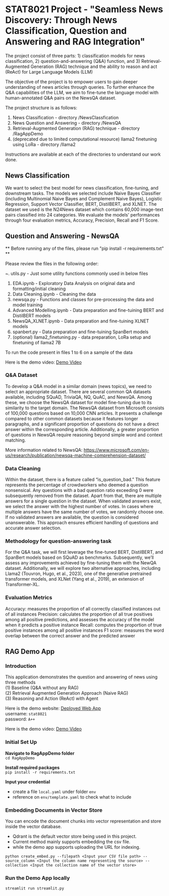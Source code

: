 # STAT8021 Project - "Seamless News Discovery: Through News Classification, Question and Answering and RAG Integration"
The project consist of three parts: 1) classification models for news classification, 2) question-and-answering (Q&A) function, and 3) Retrieval-Augmented Generation (RAG) technique and the ability to reason and act (ReAct) for Large Language Models (LLM)

The objective of the project is to empower users to gain deeper understanding of news articles through queries. To further enhance the Q&A capabilities of the LLM, we aim to fine-tune the language model with human-annotated Q&A pairs on the NewsQA dataset.

The project structure is as follows:
1. News Classification - directory /NewsClassfication
2. News Question and Answering - directory /NewsQA
3. Retrieval-Augmented Generation (RAG) technique - directory /RagAppDemo
4. (deprecated due to limited computational resource) llama2 finetuning using LoRa - directory /llama2

Instructions are available at each of the directories to understand our work done.

## News Classification
We want to select the best model for news classification, fine-tuning, and downstream tasks. The models we selected include Naive Bayes Classifier (including Multinomial Naive Bayes and Complement Naive Bayes), Logistic Regression, Support Vector Classifier, BERT, DistilBERT, and XLNET. The dataset we used is the N24News dataset which contains 60,000 image-text pairs classified into 24 categories. We evaluate the models' performances through four evaluation metrics, Accuracy, Precision, Recall and F1 Score.


## Question and Answering - NewsQA
** Before running any of the files, please run "pip install -r requirements.txt" **

Please review the files in the following order:

~. utils.py - Just some utility functions commonly used in below files

1. EDA.ipynb - Exploratory Data Analysis on original data and formatting/initial cleaning
2. Data Cleaning.ipynb - Cleaning the data
3. newsqa.py - Functions and classes for pre-processing the data and model training
4. Advanced Modelling.ipynb - Data preparation and fine-tuining BERT and DistilBERT models
5. NewsQA_XLNET.ipynb - Data preparation and fine-tuining XLNET models 
6. spanbert.py - Data preparation and fine-tuining SpanBert models
7. (optional) llama2_finetuning.py - data preparation, LoRa setup and finetuning of llama2 7B

To run the code present in files 1 to 6 on a sample of the data

Here is the demo video: [Demo Video](https://youtu.be/I3ZkaD78Q4I) <be>


### Q&A Dataset
To develop a Q&A model in a similar domain (news topics), we need to select an appropriate dataset. There are several common QA datasets available, including SQuAD, TriviaQA, NQ, QuAC, and NewsQA. Among these, we choose the NewsQA dataset for model fine-tuning due to its similarity to the target domain. The NewsQA dataset from Microsoft consists of 100,000 questions based on 10,000 CNN articles. It presents a challenge compared to other common datasets because it features longer paragraphs, and a significant proportion of questions do not have a direct answer within the corresponding article. Additionally, a greater proportion of questions in NewsQA require reasoning beyond simple word and context matching.

More information related to NewsQA: https://www.microsoft.com/en-us/research/publication/newsqa-machine-comprehension-dataset/

### Data Cleaning
Within the dataset, there is a feature called “is_question_bad.” This feature represents the percentage of crowdworkers who deemed a question nonsensical. Any questions with a bad question ratio exceeding 0 were subsequently removed from the dataset. Apart from that, there are multiple answers for a single question in the dataset. When validated answers exist, we select the answer with the highest number of votes. In cases where multiple answers have the same number of votes, we randomly choose one. If no validated answers are available, the question is considered unanswerable. This approach ensures efficient handling of questions and accurate answer selection.

### Methodology for question-answering task
For the Q&A task, we will first leverage the fine-tuned BERT, DistilBERT, and SpanBert models based on SQuAD as benchmarks. Subsequently, we’ll assess any improvements achieved by fine-tuning them with the NewQA dataset. Additionally, we will explore two alternative approaches, including Llama2 (Touvron, Hugo, et al., 2023), one of the generative pretrained transformer models, and XLNet (Yang et al., 2019), an extension of Transformer-XL.

### Evaluation Metrics
Accuracy: measures the proportion of all correctly classified instances out of all instances
Precision: calculates the proportion of all true positives among all positive predictions, and assesses the accuracy of the model when it predicts a positive instance
Recall: computes the proportion of true positive instances among all positive instances
F1 score: measures the word overlap between the correct answer and the predicted answer

## RAG Demo App

### Introduction

This application demonstrates the question and answering of news using three methods <br>
(1) Baseline (Q&A without any RAG) <br>
(2) Retrieval Augmented Generation Approach (Naive RAG) <br>
(3) Reasoning and Action (ReAct) with Agent <br>

Here is the demo website:
[Deployed Web App](http://stat8021newsdemo.azurewebsites.net) <br>
username: `stat8021` <br>
password: `A++` <br>

Here is the demo video:
[Demo Video](https://vimeo.com/938652702?share=copy) <br>

### Initial Set Up
**Navigate to RagAppDemo folder** <br>
`cd RagAppDemo`

**Install required packages** <br>
`pip install -r requirements.txt`

**Input your credential**
- create a file `local.yaml` under folder `env`
- reference on `env/template.yaml` to check what to include <br>

### Embedding Documents in Vector Store
You can encode the document chunks into vector representation and store inside the vector database. <br>
- Qdrant is the default vector store being used in this project.
- Current method mainly supports embedding the csv file.
- while the demo app supports uploading the URL for indexing.
  
```
python create_embed.py --filepath <Input your CSV file path> --source_column <Input the column name representing the source> --collection <Input the collection name of the vector store>
```
### Run the Demo App locally
```
streamlit run streamlit.py
```

